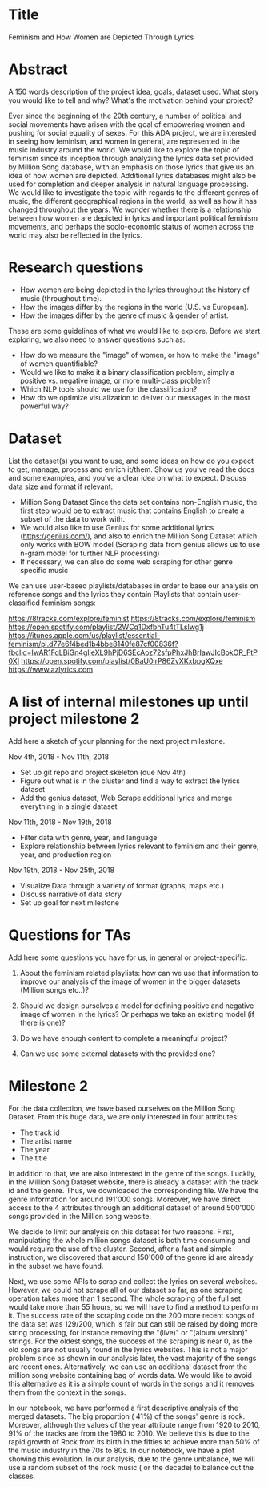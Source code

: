 # Title
Feminism and How Women are Depicted Through Lyrics

# Abstract
A 150 words description of the project idea, goals, dataset used. What story you would like to tell and why? What's the motivation behind your project?

Ever since the beginning of the 20th century, a number of political and social movements have arisen with the goal of empowering women and pushing for social equality of sexes. For this ADA project, we are interested in seeing how feminism, and women in general, are represented in the music industry around the world. We would like to explore the topic of feminism since its inception through analyzing the lyrics data set provided by Million Song database, with an emphasis on those lyrics that give us an idea of how women are depicted. Additional lyrics databases might also be used for completion and deeper analysis in natural language processing. We would like to investigate the topic with regards to the different genres of music, the different geographical regions in the world, as well as how it has changed throughout the years. We wonder whether there is a relationship between how women are depicted in lyrics and important political feminism movements, and perhaps the socio-economic status of women across the world may also be reflected in the lyrics.

# Research questions
- How women are being depicted in the lyrics throughout the history of music (throughout time). 
- How the images differ by the regions in the world (U.S. vs European).
- How the images differ by the genre of music & gender of artist.

These are some guidelines of what we would like to explore. Before we start exploring, we also need to answer questions such as:  
- How do we measure the "image" of women, or how to make the "image" of women quantifiable? 
- Would we like to make it a binary classification problem, simply a positive vs. negative image, or more multi-class problem?
- Which NLP tools should we use for the classification?
- How do we optimize visualization to deliver our messages in the most powerful way? 


# Dataset
List the dataset(s) you want to use, and some ideas on how do you expect to get, manage, process and enrich it/them. Show us you've read the docs and some examples, and you've a clear idea on what to expect. Discuss data size and format if relevant.

- Million Song Dataset Since the data set contains non-English music, the first step would be to extract music that contains English to create a subset of the data to work with.
- We would also like to use Genius for some additional lyrics (https://genius.com/), and also to enrich the Million Song Dataset which only works with BOW model (Scraping data from genius allows us to use n-gram model for further NLP processing)
- If necessary, we can also do some web scraping for other genre specific music

We can use user-based playlists/databases in order to base our analysis on reference songs and the lyrics they contain
Playlists that contain user-classified feminism songs:

https://8tracks.com/explore/feminist
https://8tracks.com/explore/feminism
https://open.spotify.com/playlist/2WCq1DxfbhTu4tTLslwg1j
https://itunes.apple.com/us/playlist/essential-feminism/pl.d77e6f4bed1b4bbe8140fe87cf00836f?fbclid=IwAR1FqLBiGn4gIjeXL9hPjD6SEcAoz72sfpPhxJhBrIawJIcBokOR_FtP0XI
https://open.spotify.com/playlist/0BaU0irP86ZvXKxbpgXQxe
https://www.azlyrics.com 
 

# A list of internal milestones up until project milestone 2
Add here a sketch of your planning for the next project milestone.

Nov 4th, 2018 - Nov 11th, 2018
- Set up git repo and project skeleton (due Nov 4th)
- Figure out what is in the cluster and find a way to extract the lyrics dataset
- Add the genius dataset, Web Scrape additional lyrics and merge everything in a single dataset 

Nov 11th, 2018 - Nov 19th, 2018
- Filter data with genre, year, and language
- Explore relationship between lyrics relevant to feminism and their genre, year, and production region 

Nov 19th, 2018 - Nov 25th, 2018
- Visualize Data through a variety of format (graphs, maps etc.)
- Discuss narrative of data story 
- Set up goal for next milestone


# Questions for TAs
Add here some questions you have for us, in general or project-specific.

1. About the feminism related playlists: how can we use that information to improve our analysis of the image of women in the bigger datasets (Million songs etc..)?
 
2. Should we design ourselves a model for defining positive and negative image of women in the lyrics? Or perhaps we take an existing model (if there is one)?  
 
3. Do we have enough content to complete a meaningful project? 

4. Can we use some external datasets with the provided one?

# Milestone 2

For the data collection, we have based ourselves on the Million Song Dataset. From this huge data, we are only interested in four attributes:
- The track id
- The artist name
- The year
- The title

In addition to that, we are also interested in the genre of the songs. Luckily, in the Million Song Dataset website, there is already a dataset with the track id and the genre. Thus, we downloaded the corresponding file. We have the genre information for around 191'000 songs. Moreover, we have direct access to the 4 attributes through an additional dataset of around 500'000 songs provided in the Million song website. 

We decide to limit our analysis on this dataset for two reasons. First, manipulating the whole million songs dataset is both time consuming and would require the use of the cluster. Second, after a fast and simple instruction, we discovered that around 150'000 of the genre id are already in the subset we have found.

Next, we use some APIs to scrap and collect the lyrics on several websites. However, we could not scrape all of our dataset so far, as one scraping operation takes more than 1 second. The whole scraping of the full set would take more than 55 hours, so we will have to find a method to perform it. The success rate of the scraping code on the 200 more recent songs of the data set was 129/200, which is fair but can still be raised by doing more string processing, for instance removing the "(live)" or "(album version)" strings. For the oldest songs, the success of the scraping is near 0, as the old songs are not usually found in the lyrics websites. This is not a major problem since as shown in our analysis later, the vast majority of the songs are recent ones.
Alternatively, we can use an additional dataset from the million song website containing bag of words data. We would like to avoid this alternative as it is a simple count of words in the songs and it removes them from the context in the songs.

In our notebook, we have performed a first descriptive analysis of the merged datasets. The big proportion ( 41%) of the songs' genre is rock. Moreover, although the values of the year attribute range from 1920 to 2010, 91% of the tracks are from the 1980 to 2010. We believe this is due to the rapid growth of Rock from its birth in the fifties to achieve more than 50% of the music industry in the 70s to 80s. In our notebook, we have a plot showing this evolution. In our analysis, due to the genre unbalance, we will use a random subset of the rock music ( or the decade) to balance out the classes.
